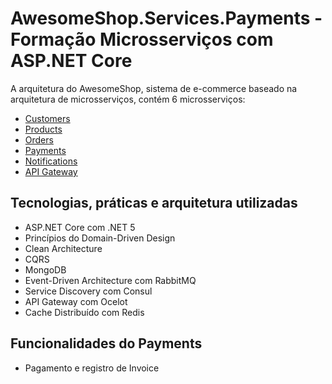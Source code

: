 # AwesomeShop.Services.Payments - Formação Microsserviços com ASP.NET Core

A arquitetura do AwesomeShop, sistema de e-commerce baseado na arquitetura de microsserviços, contém 6 microsserviços:
- [Customers](https://github.com/EzequielRT/AwesomeShop/tree/main/AwesomeShop.Services.Customers)
- [Products](https://github.com/EzequielRT/AwesomeShop/tree/main/AwesomeShop.Services.Products) 
- [Orders](https://github.com/EzequielRT/AwesomeShop/tree/main/AwesomeShop.Services.Orders)
- [Payments](https://github.com/EzequielRT/AwesomeShop/tree/main/AwesomeShop.Services.Payments)
- [Notifications](https://github.com/EzequielRT/AwesomeShop/tree/main/AwesomeShop.Services.Notifications)
- [API Gateway](https://github.com/EzequielRT/AwesomeShop/tree/main/AwesomeShop.Services.ApiGateway)

## Tecnologias, práticas e arquitetura utilizadas
- ASP.NET Core com .NET 5
- Princípios do Domain-Driven Design
- Clean Architecture
- CQRS
- MongoDB
- Event-Driven Architecture com RabbitMQ
- Service Discovery com Consul
- API Gateway com Ocelot
- Cache Distribuído com Redis

## Funcionalidades do Payments
- Pagamento e registro de Invoice
